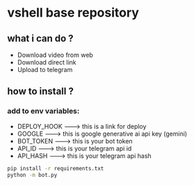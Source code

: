 # vshell base repository
## what i can do ?
* Download video from web
* Download direct link
* Upload to telegram
## how to install ?
### add to env variables:
* DEPLOY_HOOK ---> this is a link for deploy
* GOOGLE ---> this is google generative ai api key (gemini)
* BOT_TOKEN ---> this is your bot token
* API_ID ---> this is your telegram api id
* API_HASH ---> this is your telegram api hash
```bash
pip install -r requirements.txt
python -m bot.py
```